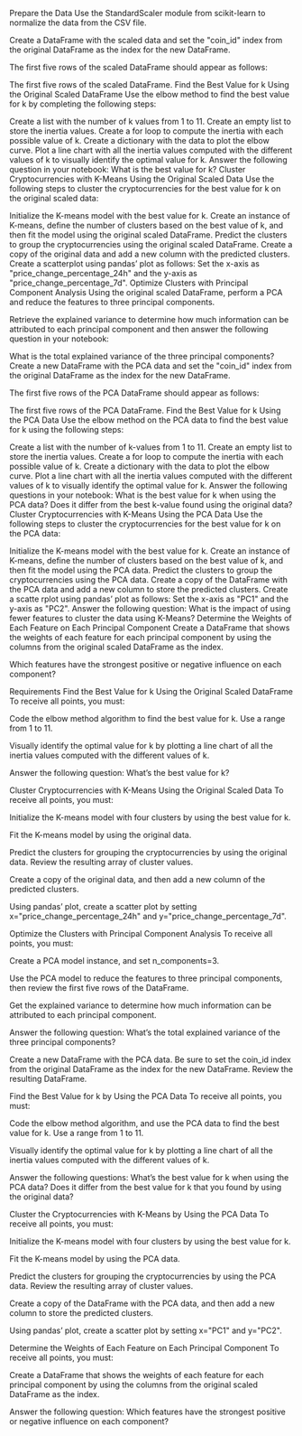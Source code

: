 
Prepare the Data
Use the StandardScaler module from scikit-learn to normalize the data from the CSV file.

Create a DataFrame with the scaled data and set the "coin_id" index from the original DataFrame as the index for the new DataFrame.

The first five rows of the scaled DataFrame should appear as follows:

The first five rows of the scaled DataFrame.
Find the Best Value for k Using the Original Scaled DataFrame
Use the elbow method to find the best value for k by completing the following steps:

Create a list with the number of k values from 1 to 11.
Create an empty list to store the inertia values.
Create a for loop to compute the inertia with each possible value of k.
Create a dictionary with the data to plot the elbow curve.
Plot a line chart with all the inertia values computed with the different values of k to visually identify the optimal value for k.
Answer the following question in your notebook: What is the best value for k?
Cluster Cryptocurrencies with K-Means Using the Original Scaled Data
Use the following steps to cluster the cryptocurrencies for the best value for k on the original scaled data:

Initialize the K-means model with the best value for k.
Create an instance of K-means, define the number of clusters based on the best value of k, and then fit the model using the original scaled DataFrame.
Predict the clusters to group the cryptocurrencies using the original scaled DataFrame.
Create a copy of the original data and add a new column with the predicted clusters.
Create a scatterplot using pandas’ plot as follows:
Set the x-axis as "price_change_percentage_24h" and the y-axis as "price_change_percentage_7d".
Optimize Clusters with Principal Component Analysis
Using the original scaled DataFrame, perform a PCA and reduce the features to three principal components.

Retrieve the explained variance to determine how much information can be attributed to each principal component and then answer the following question in your notebook:

What is the total explained variance of the three principal components?
Create a new DataFrame with the PCA data and set the "coin_id" index from the original DataFrame as the index for the new DataFrame.

The first five rows of the PCA DataFrame should appear as follows:

The first five rows of the PCA DataFrame.
Find the Best Value for k Using the PCA Data
Use the elbow method on the PCA data to find the best value for k using the following steps:

Create a list with the number of k-values from 1 to 11.
Create an empty list to store the inertia values.
Create a for loop to compute the inertia with each possible value of k.
Create a dictionary with the data to plot the elbow curve.
Plot a line chart with all the inertia values computed with the different values of k to visually identify the optimal value for k.
Answer the following questions in your notebook:
What is the best value for k when using the PCA data?
Does it differ from the best k-value found using the original data?
Cluster Cryptocurrencies with K-Means Using the PCA Data
Use the following steps to cluster the cryptocurrencies for the best value for k on the PCA data:

Initialize the K-means model with the best value for k.
Create an instance of K-means, define the number of clusters based on the best value of k, and then fit the model using the PCA data.
Predict the clusters to group the cryptocurrencies using the PCA data.
Create a copy of the DataFrame with the PCA data and add a new column to store the predicted clusters.
Create a scatte rplot using pandas’ plot as follows:
Set the x-axis as "PC1" and the y-axis as "PC2".
Answer the following question:
What is the impact of using fewer features to cluster the data using K-Means?
Determine the Weights of Each Feature on Each Principal Component
Create a DataFrame that shows the weights of each feature  for each principal component by using the columns from the original scaled DataFrame as the index.

Which features have the strongest positive or negative influence on each component?

Requirements
Find the Best Value for k Using the Original Scaled DataFrame 
To receive all points, you must:

Code the elbow method algorithm to find the best value for k. Use a range from 1 to 11. 

Visually identify the optimal value for k by plotting a line chart of all the inertia values computed with the different values of k. 

Answer the following question: What’s the best value for k? 

Cluster Cryptocurrencies with K-Means Using the Original Scaled Data 
To receive all points, you must:

Initialize the K-means model with four clusters by using the best value for k. 

Fit the K-means model by using the original data. 

Predict the clusters for grouping the cryptocurrencies by using the original data. Review the resulting array of cluster values. 

Create a copy of the original data, and then add a new column of the predicted clusters. 

Using pandas’ plot, create a scatter plot by setting x="price_change_percentage_24h" and y="price_change_percentage_7d". 

Optimize the Clusters with Principal Component Analysis 
To receive all points, you must:

Create a PCA model instance, and set n_components=3. 

Use the PCA model to reduce the features to three principal components, then review the first five rows of the DataFrame. 

Get the explained variance to determine how much information can be attributed to each principal component. 

Answer the following question: What’s the total explained variance of the three principal components? 

Create a new DataFrame with the PCA data. Be sure to set the coin_id index from the original DataFrame as the index for the new DataFrame. Review the resulting DataFrame. 

Find the Best Value for k by Using the PCA Data 
To receive all points, you must:

Code the elbow method algorithm, and use the PCA data to find the best value for k. Use a range from 1 to 11. 

Visually identify the optimal value for k by plotting a line chart of all the inertia values computed with the different values of k. 

Answer the following questions: What’s the best value for k when using the PCA data? Does it differ from the best value for k that you found by using the original data? 

Cluster the Cryptocurrencies with K-Means by Using the PCA Data 
To receive all points, you must:

Initialize the K-means model with four clusters by using the best value for k. 

Fit the K-means model by using the PCA data. 

Predict the clusters for grouping the cryptocurrencies by using the PCA data. Review the resulting array of cluster values. 

Create a copy of the DataFrame with the PCA data, and then add a new column to store the predicted clusters. 

Using pandas’ plot, create a scatter plot by setting x="PC1" and y="PC2". 

Determine the Weights of Each Feature on Each Principal Component 
To receive all points, you must:

Create a DataFrame that shows the weights of each feature  for each principal component by using the columns from the original scaled DataFrame as the index. 

Answer the following question: Which features have the strongest positive or negative influence on each component? 






























































































































